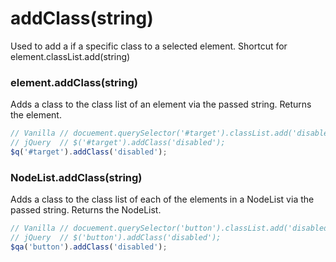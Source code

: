 # addClass(string)
Used to add a if a specific class to a selected element.
Shortcut for element.classList.add(string)

### element.addClass(string)
Adds a class to the class list of an element via the passed string.
Returns the element.

```javascript
// Vanilla // docuement.querySelector('#target').classList.add('disabled');
// jQuery  // $('#target').addClass('disabled');
$q('#target').addClass('disabled');
```

### NodeList.addClass(string)
Adds a class to the class list of each of the elements in a NodeList via the passed string.
Returns the NodeList.

```javascript
// Vanilla // docuement.querySelector('button').classList.add('disabled');
// jQuery  // $('button').addClass('disabled');
$qa('button').addClass('disabled');
```
